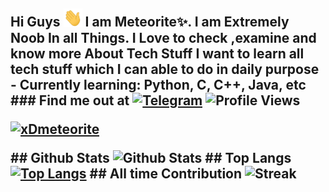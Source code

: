 ## Hi Guys <img src="https://raw.githubusercontent.com/ABSphreak/ABSphreak/master/gifs/Hi.gif" width="30px"> I am Meteorite✨. I am Extremely Noob In all Things. I Love to check ,examine and know more About Tech Stuff I want to learn all tech stuff which I can able to do in daily purpose - Currently learning: Python, C, C++, Java, etc ### Find me out at [![Telegram](https://img.shields.io/badge/telegram-1b77FF.svg?style=for-the-badge&logo=telegram)](https://t.me/MoonToSomeoneWhoAdmiresDark) ![Profile Views](https://hits.seeyoufarm.com/api/count/incr/badge.svg?url=https://github.com/xDmeteorite/&title=Profile%20Views) <p align="left"> <a href="https://github.com/ryo-ma/github-profile-trophy"><img src="https://github-profile-trophy.vercel.app/?username=xDmeteorite" alt="xDmeteorite" /></a> </p> ## Github Stats ![Github Stats](https://github-readme-stats.vercel.app/api?username=xDmeteorite&show_icons=true&title_color=fff&icon_color=79ff97&text_color=9f9f9f&bg_color=151515) ## Top Langs [![Top Langs](https://github-readme-stats.vercel.app/api/top-langs/?username=xDmeteorite&layout=compact&theme=tokyonight)](https://github.com/anuraghazra/github-readme-stats) ## All time Contribution ![Streak](https://github-readme-streak-stats.herokuapp.com/?user=xDmeteorite&theme=radical&ring=DD0B0B)
